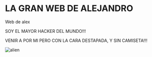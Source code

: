 # LA GRAN WEB DE ALEJANDRO
Web de alex

SOY EL MAYOR HACKER DEL MUNDO!!!

VENIR A POR MI PERO CON LA CARA DESTAPADA, Y SIN CAMISETA!!!

![alien](https://user-images.githubusercontent.com/86743811/124022421-0dfb9480-d9ed-11eb-9a93-be58f4358aec.png)

